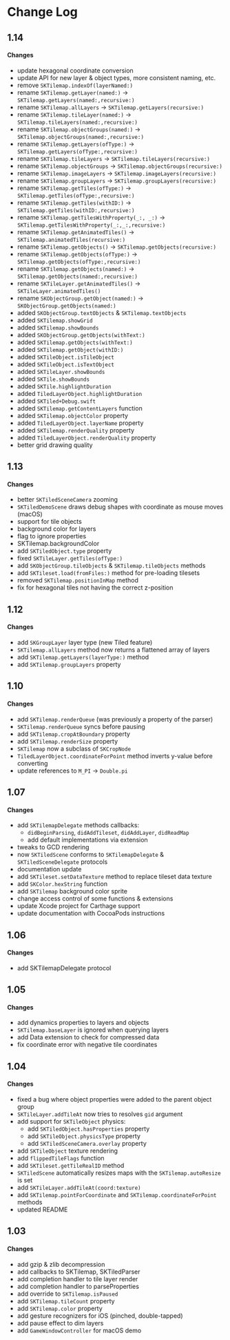 Change Log
==========

1.14
-----

#### Changes

- update hexagonal coordinate conversion
- update API for new layer & object types, more consistent naming, etc.
- remove `SKTilemap.indexOf(layerNamed:)`
- rename `SKTilemap.getLayer(named:)` -> `SKTilemap.getLayers(named:,recursive:)`
- rename `SKTilemap.allLayers` -> `SKTilemap.getLayers(recursive:)`
- rename `SKTilemap.tileLayer(named:)` -> `SKTilemap.tileLayers(named:,recursive:)`
- rename `SKTilemap.objectGroups(named:)` -> `SKTilemap.objectGroups(named:,recursive:)`
- rename `SKTilemap.getLayers(ofType:)` -> `SKTilemap.getLayers(ofType:,recursive:)`
- rename `SKTilemap.tileLayers` -> `SKTilemap.tileLayers(recursive:)`
- rename `SKTilemap.objectGroups` -> `SKTilemap.objectGroups(recursive:)`
- rename `SKTilemap.imageLayers` -> `SKTilemap.imageLayers(recursive:)`
- rename `SKTilemap.groupLayers` -> `SKTilemap.groupLayers(recursive:)`
- rename `SKTilemap.getTiles(ofType:)` -> `SKTilemap.getTiles(ofType:,recursive:)`
- rename `SKTilemap.getTiles(withID:)` -> `SKTilemap.getTiles(withID:,recursive:)`
- rename `SKTilemap.getTilesWithProperty(_:, _:)` -> `SKTilemap.getTilesWithProperty(_:,_:,recursive:)`
- rename `SKTilemap.getAnimatedTiles()` -> `SKTilemap.animatedTiles(recursive:)`
- rename `SKTilemap.getObjects()` -> `SKTilemap.getObjects(recursive:)`
- rename `SKTilemap.getObjects(ofType:)` -> `SKTilemap.getObjects(ofType:,recursive:)`
- rename `SKTilemap.getObjects(named:)` -> `SKTilemap.getObjects(named:,recursive:)`
- rename `SKTileLayer.getAnimatedTiles()` -> `SKTileLayer.animatedTiles()`
- rename `SKObjectGroup.getObject(named:)` -> `SKObjectGroup.getObjects(named:)`
- added `SKObjectGroup.textObjects` & `SKTilemap.textObjects`
- added `SKTilemap.showGrid`
- added `SKTilemap.showBounds`
- added `SKObjectGroup.getObjects(withText:)`
- added `SKTilemap.getObjects(withText:)`
- added `SKTilemap.getObject(withID:)`
- added `SKTileObject.isTileObject`
- added `SKTileObject.isTextObject`
- added `SKTileLayer.showBounds`
- added `SKTile.showBounds`
- added `SKTile.highlightDuration`
- added `TiledLayerObject.highlightDuration`
- added `SKTiled+Debug.swift`
- added `SKTilemap.getContentLayers` function
- added `SKTilemap.objectColor` property
- added `TiledLayerObject.layerName` property
- added `SKTilemap.renderQuality` property
- added `TiledLayerObject.renderQuality` property
- better grid drawing quality


1.13
-----

#### Changes

- better `SKTiledSceneCamera` zooming
- `SKTiledDemoScene` draws debug shapes with coordinate as mouse moves (macOS)
- support for tile objects
- background color for layers
- flag to ignore properties
- SKTilemap.backgroundColor
- add `SKTiledObject.type` property
- fixed `SKTileLayer.getTiles(ofType:)`
- add `SKObjectGroup.tileObjects` & `SKTilemap.tileObjects` methods
- add `SKTileset.load(fromFiles:)` method for pre-loading tilesets
- removed `SKTilemap.positionInMap` method
- fix for hexagonal tiles not having the correct z-position

1.12
-----

#### Changes
- add `SKGroupLayer` layer type (new Tiled feature)
- `SKTilemap.allLayers` method now returns a flattened array of layers
- add `SKTilemap.getLayers(layerType:)` method
- add `SKTilemap.groupLayers` property


1.10
-----

#### Changes
- add `SKTilemap.renderQueue` (was previously a property of the parser)
- `SKTilemap.renderQueue` syncs before pausing
- add `SKTilemap.cropAtBoundary` property
- add `SKTilemap.renderSize` property
- `SKTilemap` now a subclass of `SKCropNode`
- `TiledLayerObject.coordinateForPoint` method inverts y-value before converting
- update references to `M_PI` -> `Double.pi`

1.07
-----

#### Changes
- add `SKTilemapDelegate` methods callbacks:
    - `didBeginParsing`, `didAddTileset`, `didAddLayer`, `didReadMap`
    - add default implementations via extension
- tweaks to GCD rendering
- now `SKTiledScene` conforms to `SKTilemapDelegate` & `SKTiledSceneDelegate` protocols
- documentation update
- add `SKTileset.setDataTexture` method to replace tileset data texture
- add `SKColor.hexString` function
- add `SKTilemap` background color sprite
- change access control of some functions & extensions
- update Xcode project for Carthage support
- update documentation with CocoaPods instructions

1.06
-----

#### Changes
- add SKTilemapDelegate protocol

1.05
-----

#### Changes
- add dynamics properties to layers and objects
- `SKTilemap.baseLayer` is ignored when querying layers
- add Data extension to check for compressed data
- fix coordinate error with negative tile coordinates

1.04
-----

#### Changes
- fixed a bug where object properties were added to the parent object group
- `SKTileLayer.addTileAt` now  tries to resolves `gid` argument
- add support for `SKTileObject` physics:
    - add `SKTiledObject.hasProperties` property
    - add `SKTileObject.physicsType` property
    - add `SKTiledSceneCamera.overlay` property
- add `SKTileObject` texture rendering
- add `flippedTileFlags` function
- add `SKTileset.getTileRealID` method
- `SKTiledScene` automatically resizes maps with the `SKTilemap.autoResize` is set
- add `SKTileLayer.addTileAt(coord:texture)`
- add `SKTilemap.pointForCoordinate` and `SKTilemap.coordinateForPoint` methods
- updated README

1.03
----

#### Changes
- add gzip & zlib decompression
- add callbacks to SKTilemap, SKTiledParser
- add completion handler to tile layer render
- add completion handler to parseProperties
- add override to `SKTilemap.isPaused`
- add `SKTilemap.tileCount` property
- add `SKTilemap.color` property
- add gesture recognizers for iOS (pinched, double-tapped)
- add pause effect to dim layers
- add `GameWindowController` for macOS demo
